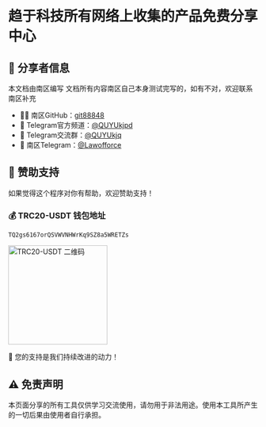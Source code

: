 # 趋于科技所有网络上收集的产品免费分享中心

## 📌 分享者信息
本文档由南区编写
文档所有内容南区自己本身测试完写的，如有不对，欢迎联系南区补充
- 👨‍💻 南区GitHub：[git88848](https://github.com/git88848)
- 📢 Telegram官方频道：[@QUYUkjpd](https://t.me/QUYUkjpd)
- 👥 Telegram交流群：[@QUYUkjq](https://t.me/QUYUkjq)
- 🔗 南区Telegram：[@Lawofforce](https://t.me/Lawofforce)

## 💝 赞助支持
如果觉得这个程序对你有帮助，欢迎赞助支持！

### 💰 TRC20-USDT 钱包地址
```
TQ2gs6167orQSVWVNHWrKq9SZ8a5WRETZs
```

<img src="https://api.qrserver.com/v1/create-qr-code/?size=200x200&data=TQ2gs6167orQSVWVNHWrKq9SZ8a5WRETZs" alt="TRC20-USDT 二维码" width="200"/>

🙏 您的支持是我们持续改进的动力！

## ⚠️ 免责声明
本页面分享的所有工具仅供学习交流使用，请勿用于非法用途。使用本工具所产生的一切后果由使用者自行承担。
